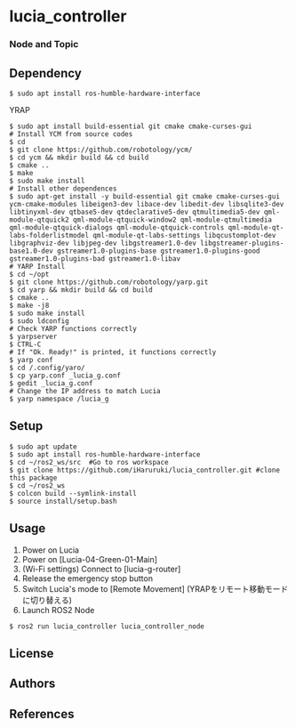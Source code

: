 # lucia_controller
### Node and Topic
## Dependency
    $ sudo apt install ros-humble-hardware-interface
YRAP
```
$ sudo apt install build-essential git cmake cmake-curses-gui
# Install YCM from source codes
$ cd
$ git clone https://github.com/robotology/ycm/
$ cd ycm && mkdir build && cd build
$ cmake ..
$ make
$ sudo make install
# Install other dependences
$ sudo apt-get install -y build-essential git cmake cmake-curses-gui ycm-cmake-modules libeigen3-dev libace-dev libedit-dev libsqlite3-dev libtinyxml-dev qtbase5-dev qtdeclarative5-dev qtmultimedia5-dev qml-module-qtquick2 qml-module-qtquick-window2 qml-module-qtmultimedia qml-module-qtquick-dialogs qml-module-qtquick-controls qml-module-qt-labs-folderlistmodel qml-module-qt-labs-settings libqcustomplot-dev libgraphviz-dev libjpeg-dev libgstreamer1.0-dev libgstreamer-plugins-base1.0-dev gstreamer1.0-plugins-base gstreamer1.0-plugins-good gstreamer1.0-plugins-bad gstreamer1.0-libav
# YARP Install
$ cd ~/opt
$ git clone https://github.com/robotology/yarp.git
$ cd yarp && mkdir build && cd build
$ cmake ..
$ make -j8
$ sudo make install
$ sudo ldconfig
# Check YARP functions correctly
$ yarpserver
$ CTRL-C
# If "Ok. Ready!" is printed, it functions correctly
$ yarp conf
$ cd /.config/yaro/
$ cp yarp.conf _lucia_g.conf
$ gedit _lucia_g.conf
# Change the IP address to match Lucia
$ yarp namespace /lucia_g
```
## Setup
```
$ sudo apt update
$ sudo apt install ros-humble-hardware-interface
$ cd ~/ros2_ws/src  #Go to ros workspace
$ git clone https://github.com/iHaruruki/lucia_controller.git #clone this package
$ cd ~/ros2_ws
$ colcon build --symlink-install
$ source install/setup.bash
```

## Usage
1. Power on Lucia
2. Power on [Lucia-04-Green-01-Main]
3. (Wi-Fi settings) Connect to [lucia-g-router]
4. Release the emergency stop button
5. Switch Lucia's mode to [Remote Movement] (YRAPをリモート移動モードに切り替える)
6. Launch ROS2 Node
```
$ ros2 run lucia_controller lucia_controller_node
```
## License
## Authors

## References
